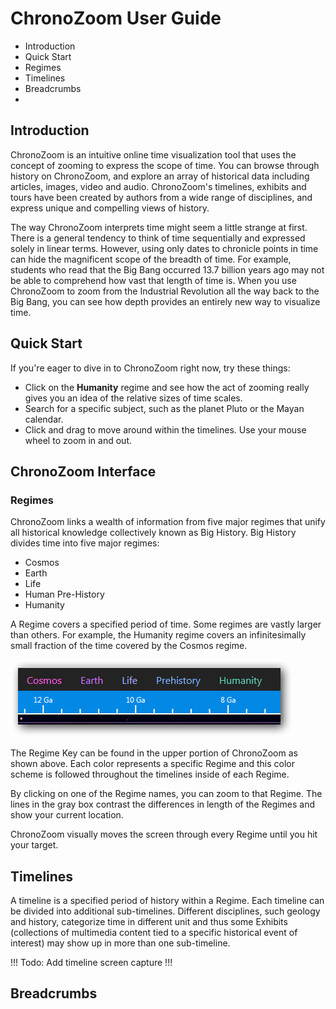 # ChronoZoom User Guide #

- Introduction
- Quick Start
- Regimes
- Timelines
- Breadcrumbs
- 

## Introduction ##
ChronoZoom is an intuitive online time visualization tool that uses the concept of zooming to express the scope of time. You can browse through history on ChronoZoom, and explore an array of historical data including articles, images, video and audio. ChronoZoom's timelines, exhibits and tours have been created by authors from a wide range of disciplines, and express unique and compelling views of history.

The way ChronoZoom interprets time might seem a little strange at first. There is a general tendency to think of time sequentially and expressed solely in linear terms. However, using only dates to chronicle points in time can hide the magnificent scope of the breadth of time. For example, students who read that the Big Bang occurred 13.7 billion years ago may not be able to comprehend how vast that length of time is. When you use ChronoZoom to zoom from the Industrial Revolution all the way back to the Big Bang, you can see how depth provides an entirely new way to visualize time.

## Quick Start ##
If you're eager to dive in to ChronoZoom right now, try these things:
- Click on the **Humanity** regime and see how the act of zooming really gives you an idea of the  relative sizes of time scales.
- Search for a specific subject, such as the planet Pluto or the Mayan calendar.
- Click and drag to move around within the timelines. Use your mouse wheel to zoom in and out.

## ChronoZoom Interface ##
<!-- What is the best way to doc this? -->

<!-- We should definitely link to a PDF Quick Ref card. What is the latest version of that? -->

### Regimes ###
ChronoZoom links a wealth of information from five major regimes that unify all historical knowledge collectively known as Big History. Big History divides time into five major regimes:

- Cosmos
- Earth
- Life
- Human Pre-History
- Humanity

A Regime covers a specified period of time. Some regimes are vastly larger than others. For example, the Humanity regime covers an infinitesimally small fraction of the time covered by the Cosmos regime.

![](images/user_guide_regimes.png)

The Regime Key can be found in the upper portion of ChronoZoom as shown above. Each color represents a specific Regime and this color scheme is followed throughout the timelines inside of each Regime.

By clicking on one of the Regime names, you can zoom to that Regime. The lines in the gray box contrast the differences in length of the Regimes and show your current location.

ChronoZoom visually moves the screen through every Regime until you hit your target.

## Timelines ##

A timeline is a specified period of history within a Regime. Each timeline can be divided into additional sub-timelines. Different disciplines, such geology and history, categorize time in different unit and thus some Exhibits (collections of multimedia content tied to a specific historical event of interest) may show up in more than one sub-timeline.

!!! Todo: Add timeline screen capture !!!

## Breadcrumbs ##

